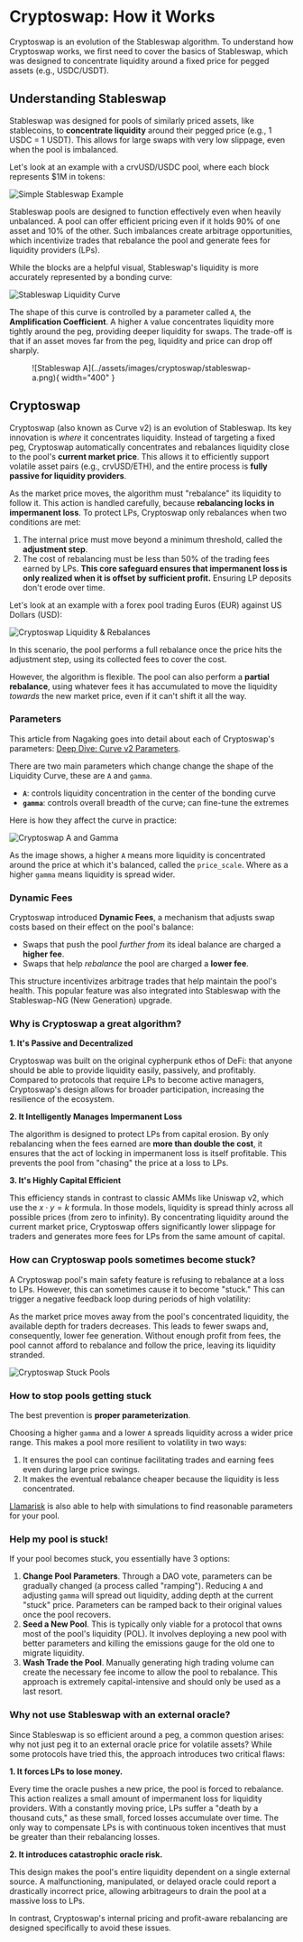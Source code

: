 # Cryptoswap: How it Works

Cryptoswap is an evolution of the Stableswap algorithm. To understand how Cryptoswap works, we first need to cover the basics of Stableswap, which was designed to concentrate liquidity around a fixed price for pegged assets (e.g., USDC/USDT).

## Understanding Stableswap

Stableswap was designed for pools of similarly priced assets, like stablecoins, to **concentrate liquidity** around their pegged price (e.g., 1 USDC = 1 USDT). This allows for large swaps with very low slippage, even when the pool is imbalanced.

Let's look at an example with a crvUSD/USDC pool, where each block represents $1M in tokens:

![Simple Stableswap Example](../assets/images/cryptoswap/stableswap-swap.png)

Stableswap pools are designed to function effectively even when heavily unbalanced. A pool can offer efficient pricing even if it holds 90% of one asset and 10% of the other. Such imbalances create arbitrage opportunities, which incentivize trades that rebalance the pool and generate fees for liquidity providers (LPs).

While the blocks are a helpful visual, Stableswap's liquidity is more accurately represented by a bonding curve:

![Stableswap Liquidity Curve](../assets/images/cryptoswap/stableswap-liquidity-curve.png)

The shape of this curve is controlled by a parameter called `A`, the **Amplification Coefficient**. A higher `A` value concentrates liquidity more tightly around the peg, providing deeper liquidity for swaps. The trade-off is that if an asset moves far from the peg, liquidity and price can drop off sharply.

<figure markdown="span">
  ![Stableswap A](../assets/images/cryptoswap/stableswap-a.png){ width="400" }
  <figcaption></figcaption>
</figure>

## **Cryptoswap**

Cryptoswap (also known as Curve v2) is an evolution of Stableswap. Its key innovation is *where* it concentrates liquidity. Instead of targeting a fixed peg, Cryptoswap automatically concentrates and rebalances liquidity close to the pool's **current market price**. This allows it to efficiently support volatile asset pairs (e.g., crvUSD/ETH), and the entire process is **fully passive for liquidity providers**.

As the market price moves, the algorithm must "rebalance" its liquidity to follow it. This action is handled carefully, because **rebalancing locks in impermanent loss**. To protect LPs, Cryptoswap only rebalances when two conditions are met:

1. The internal price must move beyond a minimum threshold, called the **adjustment step**.
2. The cost of rebalancing must be less than 50% of the trading fees earned by LPs. **This core safeguard ensures that impermanent loss is only realized when it is offset by sufficient profit.**  Ensuring LP deposits don't erode over time.

Let's look at an example with a forex pool trading Euros (EUR) against US Dollars (USD):

![Cryptoswap Liquidity & Rebalances](../assets/images/cryptoswap/cryptoswap-rebalances.png)

In this scenario, the pool performs a full rebalance once the price hits the adjustment step, using its collected fees to cover the cost.  

However, the algorithm is flexible. The pool can also perform a **partial rebalance**, using whatever fees it has accumulated to move the liquidity *towards* the new market price, even if it can't shift it all the way.

### **Parameters**

This article from Nagaking goes into detail about each of Cryptoswap's parameters: [Deep Dive: Curve v2 Parameters](https://nagaking.substack.com/p/deep-dive-curve-v2-parameters).

There are two main parameters which change change the shape of the Liquidity Curve, these are `A` and `gamma`.

- **`A`**: controls liquidity concentration in the center of the bonding curve
- **`gamma`**: controls overall breadth of the curve; can fine-tune the extremes

Here is how they affect the curve in practice:

![Cryptoswap A and Gamma](../assets/images/cryptoswap/a_and_gamma.png)

As the image shows, a higher `A` means more liquidity is concentrated around the price at which it's balanced, called the `price_scale`.  Where as a higher `gamma` means liquidity is spread wider.

### Dynamic Fees

Cryptoswap introduced **Dynamic Fees**, a mechanism that adjusts swap costs based on their effect on the pool's balance:

- Swaps that push the pool *further from* its ideal balance are charged a **higher fee**.
- Swaps that help *rebalance* the pool are charged a **lower fee**.

This structure incentivizes arbitrage trades that help maintain the pool's health. This popular feature was also integrated into Stableswap with the Stableswap-NG (New Generation) upgrade.

### Why is Cryptoswap a great algorithm?

**1. It's Passive and Decentralized**

Cryptoswap was built on the original cypherpunk ethos of DeFi: that anyone should be able to provide liquidity easily, passively, and profitably. Compared to protocols that require LPs to become active managers, Cryptoswap's design allows for broader participation, increasing the resilience of the ecosystem.

**2. It Intelligently Manages Impermanent Loss**

The algorithm is designed to protect LPs from capital erosion. By only rebalancing when the fees earned are **more than double the cost**, it ensures that the act of locking in impermanent loss is itself profitable. This prevents the pool from "chasing" the price at a loss to LPs.

**3. It's Highly Capital Efficient**

This efficiency stands in contrast to classic AMMs like Uniswap v2, which use the $x \cdot y = k$ formula. In those models, liquidity is spread thinly across all possible prices (from zero to infinity). By concentrating liquidity around the current market price, Cryptoswap offers significantly lower slippage for traders and generates more fees for LPs from the same amount of capital.

### How can Cryptoswap pools sometimes become stuck?

A Cryptoswap pool's main safety feature is refusing to rebalance at a loss to LPs.  However, this can sometimes cause it to become "stuck." This can trigger a negative feedback loop during periods of high volatility:

As the market price moves away from the pool's concentrated liquidity, the available depth for traders decreases. This leads to fewer swaps and, consequently, lower fee generation. Without enough profit from fees, the pool cannot afford to rebalance and follow the price, leaving its liquidity stranded.

![Cryptoswap Stuck Pools](../assets/images/cryptoswap/cryptoswap-stuck-pools2.png)


### How to stop pools getting stuck

The best prevention is **proper parameterization**.

Choosing a higher `gamma` and a lower `A` spreads liquidity across a wider price range. This makes a pool more resilient to volatility in two ways:

1.  It ensures the pool can continue facilitating trades and earning fees even during large price swings.
2.  It makes the eventual rebalance cheaper because the liquidity is less concentrated.

[Llamarisk](https://www.llamarisk.com/) is also able to help with simulations to find reasonable parameters for your pool.

### Help my pool is stuck!

If your pool becomes stuck, you essentially have 3 options:

1. **Change Pool Parameters**. Through a DAO vote, parameters can be gradually changed (a process called "ramping"). Reducing `A` and adjusting `gamma` will spread out liquidity, adding depth at the current "stuck" price. Parameters can be ramped back to their original values once the pool recovers.
2. **Seed a New Pool**. This is typically only viable for a protocol that owns most of the pool's liquidity (POL). It involves deploying a new pool with better parameters and killing the emissions gauge for the old one to migrate liquidity.
3. **Wash Trade the Pool**. Manually generating high trading volume can create the necessary fee income to allow the pool to rebalance. This approach is extremely capital-intensive and should only be used as a last resort.

### Why not use Stableswap with an external oracle?

Since Stableswap is so efficient around a peg, a common question arises: why not just peg it to an external oracle price for volatile assets? While some protocols have tried this, the approach introduces two critical flaws:

**1. It forces LPs to lose money.**

Every time the oracle pushes a new price, the pool is forced to rebalance. This action realizes a small amount of impermanent loss for liquidity providers. With a constantly moving price, LPs suffer a "death by a thousand cuts," as these small, forced losses accumulate over time. The only way to compensate LPs is with continuous token incentives that must be greater than their rebalancing losses.

**2. It introduces catastrophic oracle risk.**

This design makes the pool's entire liquidity dependent on a single external source. A malfunctioning, manipulated, or delayed oracle could report a drastically incorrect price, allowing arbitrageurs to drain the pool at a massive loss to LPs.

In contrast, Cryptoswap's internal pricing and profit-aware rebalancing are designed specifically to avoid these issues.